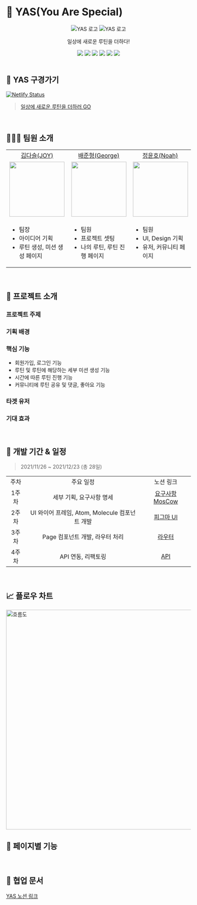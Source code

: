 # 💫 YAS(You Are Special)

<div align="center">
  <img src='https://images.zenhubusercontent.com/619b9f736adb7d25a30e500d/fb2a2530-2088-4abf-9e97-f8cafc4f138b' alt='YAS 로고'/>
  <img src='https://images.zenhubusercontent.com/619b9f736adb7d25a30e500d/ede2b5f0-ece6-496f-8bf5-7bda74086950' alt='YAS 로고' />

<span>일상에 새로운 루틴을 더하다!</span>

  <img src="https://img.shields.io/badge/React-v17.0.2-61dafb?logo=React"/>
  <img src="https://img.shields.io/badge/Typescript-v4.1.2-3178c6?logo=typescript"/>
  <img src="https://img.shields.io/badge/Redux-v4.1.2-764abc?logo=Redux"/>

  <img src="https://img.shields.io/badge/Storybook-v6.4.9-ff4785?logo=Storybook"/>
  <img src="https://img.shields.io/badge/axios-v0.24.0-671CDE"/>
  <img src="https://img.shields.io/badge/ReactRouterDom-v5.3.0-671CDE?logo=ReactRouter"/>
</div>

</br>

## 👀 YAS 구경가기

[![Netlify Status](https://api.netlify.com/api/v1/badges/33eae5cf-8244-4f93-a6fb-39b9a165100b/deploy-status)](https://app.netlify.com/sites/hungry-boyd-fb4c8d/deploys)

> [일상에 새로운 루틴을 더하러 GO](https://was-yas.netlify.app/)

</br>

## 🧑🏻‍💻 팀원 소개

<table>

  <tr align="center">
    <td><a href="https://github.com/dasssseul">김다슬(JOY)</a></td>
    <td><a href="https://github.com/Junhyeong-B">배준형(George)</a></td>
    <td><a href="https://github.com/younoah">정윤호(Noah)</a></td>
  </tr>

  <tr align="center">
    <td><img src="https://user-images.githubusercontent.com/77623643/147047795-e8e64f10-34e9-4b5c-801d-3eca7ca39c68.png" width="150px"/></td>
    <td><img src="https://user-images.githubusercontent.com/77623643/147047809-36e1d41d-42af-4953-b8a7-3619c88d5491.png"  width="150px"/></td>
    <td><img src="https://user-images.githubusercontent.com/77623643/147047817-051405e1-df34-4ea5-b9d0-cfc2ca0d6034.png" width="150px"/></td>
  </tr>

  <tr>
  <td><ul><li>팀장</li><li>아이디어 기획</li><li>루틴 생성, 미션 생성 페이지</li></ul></td>
  <td><ul><li>팀원</li><li>프로젝트 셋팅</li><li>나의 루틴, 루틴 진행 페이지</li></ul></td>
  <td><ul><li>팀원</li><li>UI, Design 기획</li><li>유저, 커뮤니티 페이지</li></ul></td>
  </tr>

</table>

<br />

## 📌 프로젝트 소개

### 프로젝트 주제

### 기획 배경

### 핵심 기능

- 회원가입, 로그인 기능
- 루틴 및 루틴에 해당하는 세부 미션 생성 기능
- 시간에 따른 루틴 진행 기능
- 커뮤니티에 루틴 공유 및 댓글, 좋아요 기능

### 타겟 유저

### 기대 효과

</br>

## 📅 개발 기간 & 일정

> 2021/11/26 ~ 2021/12/23 (총 28일)

<table>

  <tr align="center">
    <td>주차</td>
    <td>주요 일정</td>
    <td>노션 링크</td>
  </tr>

  <tr align="center">
    <td>1주차</td>
    <td>세부 기획, 요구사항 명세</td>
    <td><a href="https://backend-devcourse.notion.site/MosCow-6268b00d390548c8aaab5d787837a424">요구사항 MosCow</a></td>
  </tr>
    <tr align="center">
    <td>2주차</td>
    <td>UI 와이어 프레임, Atom, Molecule 컴포넌트 개발</td>
    <td><a href="https://www.figma.com/file/IODl7OQQ8y13wJNjyfM8CM/Free-8%2C000%2B-Icons-(Community)?node-id=504%3A2">피그마 UI</a></td>
  </tr>
    <tr align="center">
    <td>3주차</td>
    <td>Page 컴포넌트 개발, 라우터 처리</td>
    <td><a href="https://backend-devcourse.notion.site/d3a794ad57b545a5bd62296c7ec871d4">라우터</a></td>
  </tr>
    <tr align="center">
    <td>4주차</td>
    <td>API 연동, 리팩토링</td>
    <td><a href="https://backend-devcourse.notion.site/API-0b8de81cb2df4f07b7aee00194ce6ddd">API</a></td>
  </tr>

</table>

</br>

## 📈 플로우 차트

<img width="600" alt="흐름도" src="https://user-images.githubusercontent.com/77623643/147051348-773c34b3-b2aa-4dbf-9791-13e31c891fd0.png">

</br>

## 🔎 페이지별 기능

</br>

## 📝 협업 문서

[YAS 노션 링크](https://backend-devcourse.notion.site/fab7876021924fb79076c749f9aeee16)
